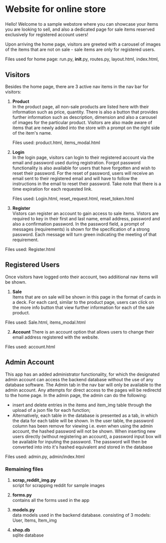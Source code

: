 # Website for online store
###


###

Hello! Welcome to a sample webstore where you can showcase your items you are looking to sell, and also a dedicated page for sale items reserved exclusively
for registered account users!

Upon arriving the home page, visitors are greeted with a carousel of images of the items that are not on sale - sale items are only for registered users.  

Files used for home page: run.py, __init__.py, routes.py, layout.html, index.html,

## Visitors  

Besides the home page, there are 3 active nav items in the nav bar for visitors:

1. **Product**  
In the product page, all non-sale products are listed here with their information such as price, quantity. There is also a button that provides further information
such as description, dimension and also a carousel of images for the particular product. Visitors are also made aware of items that are newly added into the store with a prompt on the right side
of the item's name.  

    Files used: product.html, items_modal.html

2. **Login**  
In the login page, visitors can login to their registered account via the email and password used during registration. Forgot password functionality is also available for users that have forgotten and wish to reset their password. For the reset of password, users will receive an email sent to their registered email and will have to follow the instructions in the email to reset their password. Take note that there is a time expiration for each requested link.  

    Files used: Login.html, reset_request.html, reset_token.html

3. **Register**  
Vistors can register an account to gain access to sale items. Vistors are required to key in their first and last name, email address, password and also a confirmation password. In the password field, a prompt of messages (requirements) is shown for the specification of a strong password. Each message will turn green indicating the meeting of that requirement. 

Files used: Register.html

## Registered Users  

Once visitors have logged onto their account, two addiitional nav items will be shown.  

1. **Sale**  
Items that are on sale will be shown in this page in the format of cards in a deck. For each card, similar to the product page, users can click on the more info button that view further information for each of the sale product.  

Files used: Sale.html, items_modal.html

2. **Account**
There is  an account option that allows users to change their email address registered with the website.

Files used: account.html

## Admin Account  

This app has an added administrator functionality, for which the designated admin account can access the backend database without the use of any database software. The Admin tab in the nav bar will only be available to the admin account. Any attempts for direct access to the pages will be redirectd to the home page. In the admin page, the admin can do the following:   
* insert and delete entries in the items and item_img table through the upload of a json file for each function;
* Alternatively, each table in the database is presented as a tab, in which the data for each table will be shown. In the user table, the password column has been remove for viewing i.e. even when using the admin account, the hashed password will not be shown. When inserting new users directly (without registering an account), a password input box will be available for inputing the password. The password will then be converted into into it's hashed equivalent and stored in the database
    
Files used: admin.py, admin/index.html  



### Remaining files  

1) **scrap_reddit_img.py**  
script for scrapping reddit for sample images  

2)  **forms.py**  
contains all the forms used in the app  

3) **models.py**   
data models used in the backend database. consisting of 3 models: User, Items, Item_img  

4) **shop.db**   
sqlite database   
